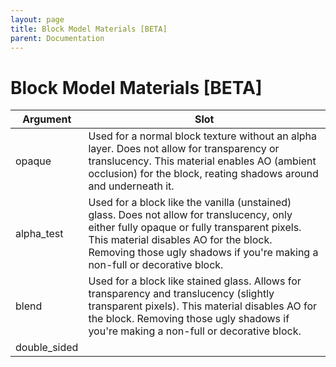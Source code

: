 ```yaml
---
layout: page
title: Block Model Materials [BETA]
parent: Documentation
---
```


# Block Model Materials [BETA]

| Argument     | Slot                                                                                          |
|--------------|-----------------------------------------------------------------------------------------------|
| opaque       | Used for a normal block texture without an alpha layer. Does not allow for transparency or translucency. This material enables AO (ambient occlusion) for the block, reating shadows around and underneath it.                                                                      |
| alpha_test   | Used for a block like the vanilla (unstained) glass. Does not allow for translucency, only either fully opaque or fully transparent pixels. This material disables AO for the block. Removing those ugly shadows if you're making a non-full or decorative block.                               |
| blend        | Used for a block like stained glass. Allows for transparency and translucency (slightly transparent pixels). This material disables AO for the block. Removing those ugly shadows if you're making a non-full or decorative block. |
| double_sided |                                                                                               |
